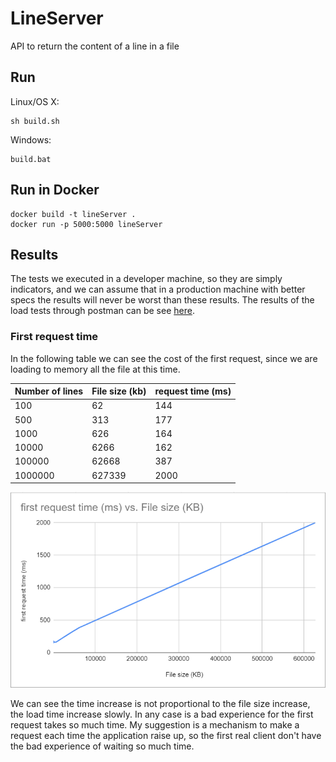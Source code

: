 # LineServer
API to return the content of a line in a file

## Run

Linux/OS X:

```
sh build.sh
```

Windows:

```
build.bat
```

## Run in Docker

```
docker build -t lineServer .
docker run -p 5000:5000 lineServer
```


## Results

The tests we executed in a developer machine, so they are simply indicators, and we can assume that in a production machine with better specs the results will never be worst than these results.
The results of the load tests through postman can be see [here](https://github.com/tiagomrsousa/LineServer/tree/main/Postman%20load%20tests).

### First request time

In the following table we can see the cost of the first request, since we are loading to memory all the file at this time.

| Number of lines | File size (kb) | request time (ms) |
|-----------------|----------------|-------------------|
| 100 | 62 | 144 |
| 500 | 313 | 177 |
| 1000 | 626 | 164 |
| 10000 | 6266 | 162 |
| 100000 | 62668 | 387 |
| 1000000 | 627339 | 2000 |

![Load time](https://github.com/tiagomrsousa/LineServer/blob/main/Postman%20load%20tests/loadGraph.PNG)

We can see the time increase is not proportional to the file size increase, the load time increase slowly. In any case is a bad experience for the first request takes so much time. My suggestion is a mechanism to make a request each time the application raise up, so the first real client don't have the bad experience of waiting so much time.



